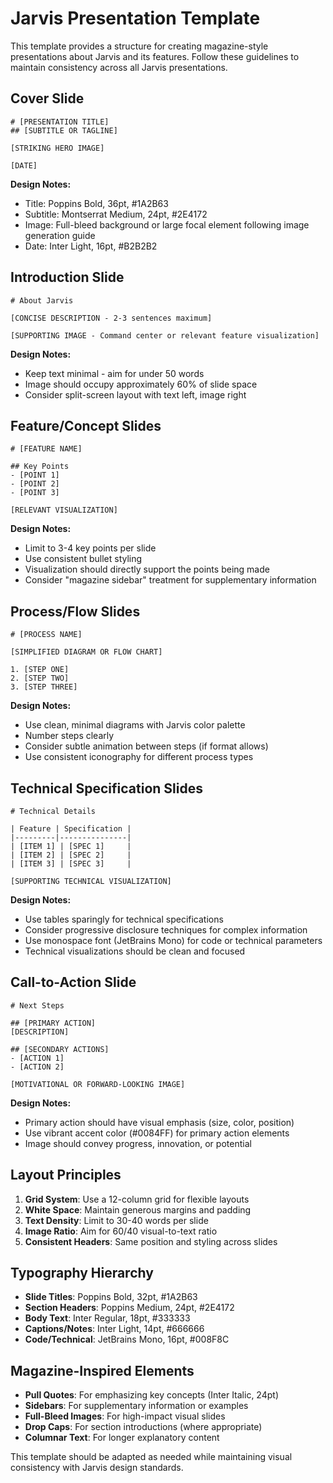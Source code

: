 # Jarvis Presentation Template

This template provides a structure for creating magazine-style presentations about Jarvis and its features. Follow these guidelines to maintain consistency across all Jarvis presentations.

## Cover Slide

```
# [PRESENTATION TITLE]
## [SUBTITLE OR TAGLINE]

[STRIKING HERO IMAGE]

[DATE]
```

**Design Notes:**
- Title: Poppins Bold, 36pt, #1A2B63
- Subtitle: Montserrat Medium, 24pt, #2E4172
- Image: Full-bleed background or large focal element following image generation guide
- Date: Inter Light, 16pt, #B2B2B2

## Introduction Slide

```
# About Jarvis

[CONCISE DESCRIPTION - 2-3 sentences maximum]

[SUPPORTING IMAGE - Command center or relevant feature visualization]
```

**Design Notes:**
- Keep text minimal - aim for under 50 words
- Image should occupy approximately 60% of slide space
- Consider split-screen layout with text left, image right

## Feature/Concept Slides

```
# [FEATURE NAME]

## Key Points
- [POINT 1]
- [POINT 2]
- [POINT 3]

[RELEVANT VISUALIZATION]
```

**Design Notes:**
- Limit to 3-4 key points per slide
- Use consistent bullet styling
- Visualization should directly support the points being made
- Consider "magazine sidebar" treatment for supplementary information

## Process/Flow Slides

```
# [PROCESS NAME]

[SIMPLIFIED DIAGRAM OR FLOW CHART]

1. [STEP ONE]
2. [STEP TWO]
3. [STEP THREE]
```

**Design Notes:**
- Use clean, minimal diagrams with Jarvis color palette
- Number steps clearly
- Consider subtle animation between steps (if format allows)
- Use consistent iconography for different process types

## Technical Specification Slides

```
# Technical Details

| Feature | Specification |
|---------|---------------|
| [ITEM 1] | [SPEC 1]     |
| [ITEM 2] | [SPEC 2]     |
| [ITEM 3] | [SPEC 3]     |

[SUPPORTING TECHNICAL VISUALIZATION]
```

**Design Notes:**
- Use tables sparingly for technical specifications
- Consider progressive disclosure techniques for complex information
- Use monospace font (JetBrains Mono) for code or technical parameters
- Technical visualizations should be clean and focused

## Call-to-Action Slide

```
# Next Steps

## [PRIMARY ACTION]
[DESCRIPTION]

## [SECONDARY ACTIONS]
- [ACTION 1]
- [ACTION 2]

[MOTIVATIONAL OR FORWARD-LOOKING IMAGE]
```

**Design Notes:**
- Primary action should have visual emphasis (size, color, position)
- Use vibrant accent color (#0084FF) for primary action elements
- Image should convey progress, innovation, or potential

## Layout Principles

1. **Grid System**: Use a 12-column grid for flexible layouts
2. **White Space**: Maintain generous margins and padding
3. **Text Density**: Limit to 30-40 words per slide
4. **Image Ratio**: Aim for 60/40 visual-to-text ratio
5. **Consistent Headers**: Same position and styling across slides

## Typography Hierarchy

- **Slide Titles**: Poppins Bold, 32pt, #1A2B63
- **Section Headers**: Poppins Medium, 24pt, #2E4172
- **Body Text**: Inter Regular, 18pt, #333333
- **Captions/Notes**: Inter Light, 14pt, #666666
- **Code/Technical**: JetBrains Mono, 16pt, #008F8C

## Magazine-Inspired Elements

- **Pull Quotes**: For emphasizing key concepts (Inter Italic, 24pt)
- **Sidebars**: For supplementary information or examples
- **Full-Bleed Images**: For high-impact visual slides
- **Drop Caps**: For section introductions (where appropriate)
- **Columnar Text**: For longer explanatory content

This template should be adapted as needed while maintaining visual consistency with Jarvis design standards. 